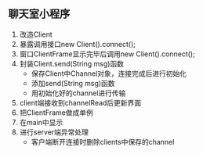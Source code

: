 ## 聊天室小程序
1. 改造Client
2. 暴露调用接口new Client().connect();
3. 窗口ClientFrame显示完毕后调用new Client().connect();
4. 封装Client.send(String msg)函数
    - 保存Client中Channel对象，连接完成后进行初始化
    - 添加send(String msg)函数
    - 用初始化好的channel进行传输
5. client端接收到channelRead后更新界面
6. 把ClientFrame做成单例
7. 在main中显示
8. 进行server端异常处理
    - 客户端断开连接时删除clients中保存的channel